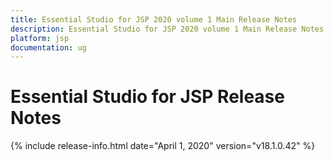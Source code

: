 ```yaml
---
title: Essential Studio for JSP 2020 volume 1 Main Release Notes  
description: Essential Studio for JSP 2020 volume 1 Main Release Notes  
platform: jsp
documentation: ug
---
```


# Essential Studio for JSP  Release Notes  

{% include release-info.html date="April 1, 2020"  version="v18.1.0.42" %} 





